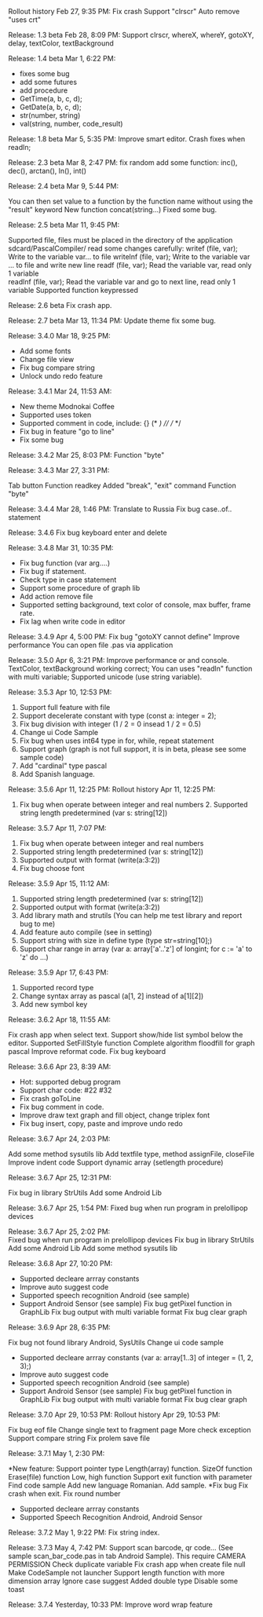 Rollout history
Feb 27, 9:35 PM: 
Fix crash Support "clrscr" Auto remove "uses crt"


Release:	1.3 beta 
Feb 28, 8:09 PM: 
Support clrscr, whereX, whereY, gotoXY, delay, textColor, textBackground


Release:	1.4 beta 
Mar 1, 6:22 PM: 
- fixes some bug 
- add some futures 
- add procedure 
- GetTime(a, b, c, d); 
- GetDate(a, b, c, d); 
- str(number, string) 
- val(string, number, code_result) 


Release:	1.8 beta 
Mar 5, 5:35 PM: 
Improve smart editor. Crash fixes when readln;


Release:	2.3 beta 
Mar 8, 2:47 PM: 
fix random 
add some function: inc(), dec(), arctan(), ln(), int()

Release:	2.4 beta 
Mar 9, 5:44 PM: 

You can then set value to a function by the function name without using the "result" keyword 
New function concat(string...) 
Fixed some bug.

Release:	2.5 beta 
Mar 11, 9:45 PM: 

Supported file, files must be placed in the directory of the application sdcard/PascalCompiler/ 
read some changes carefully: 
writef (file, var); Write to the variable var... to file 
writelnf (file, var); Write to the variable var ... to file and write new line 
readf (file, var); Read the variable var, read only 1 variable  
readlnf (file, var); Read the variable var and go to next line, read only 1 variable 
Supported function keypressed


Release:	2.6 beta 
Fix crash app.


Release:	2.7 beta 
Mar 13, 11:34 PM: 
Update theme fix some bug.

Release:	3.4.0 
Mar 18, 9:25 PM: 
- Add some fonts
- Change file view 
- Fix bug compare string 
- Unlock undo redo feature

Release:	3.4.1 
Mar 24, 11:53 AM: 

- New theme Modnokai Coffee 
- Supported uses token 
- Supported comment in code, include: {} (* *) // /* */ 
- Fix bug in feature "go to line" 
- Fix some bug


Release:	3.4.2 
Mar 25, 8:03 PM: 
Function "byte"

Release:	3.4.3 
Mar 27, 3:31 PM: 

Tab button 
Function readkey 
Added "break", "exit" command Function "byte"

Release:	3.4.4 
Mar 28, 1:46 PM: 
Translate to Russia 
Fix bug case..of.. statement

Release:	3.4.6 
Fix bug keyboard enter and delete

Release:	3.4.8 
Mar 31, 10:35 PM: 

- Fix bug function (var arg....) 
- Fix bug if statement. 
- Check type in case statement 
- Support some procedure of graph lib 
- Add action remove file 
- Supported setting background, text color of console, max buffer, frame rate. 
- Fix lag when write code in editor


Release:	3.4.9 
Apr 4, 5:00 PM: 
Fix bug "gotoXY cannot define"
Improve performance 
You can open file .pas via application

Release:	3.5.0 
Apr 6, 3:21 PM: 
Improve performance or and console.
TextColor, textBackground working correct; 
You can uses "readln" function with multi variable; 
Supported unicode (use string variable).

Release:	3.5.3 
Apr 10, 12:53 PM: 

1. Support full feature with file 
2. Support decelerate constant with type (const a: integer = 2); 
3. Fix bug division with integer (1 / 2 = 0 insead 1 / 2 = 0.5) 
4. Change ui Code Sample 
5. Fix bug when uses int64 type in for, while, repeat statement 
6. Support graph (graph is not full support, it is in beta, please see some sample code) 
7. Add "cardinal" type pascal 
8. Add Spanish language.

Release:	3.5.6 
Apr 11, 12:25 PM: 
Rollout history
Apr 11, 12:25 PM: 

1. Fix bug when operate between integer and real numbers 2. Supported string length predetermined (var s: string[12])

Release:	3.5.7 
Apr 11, 7:07 PM: 

1. Fix bug when operate between integer and real numbers 
2. Supported string length predetermined (var s: string[12]) 
3. Supported output with format (write(a:3:2)) 
4. Fix bug choose font


Release:	3.5.9 
Apr 15, 11:12 AM: 

1. Supported string length predetermined (var s: string[12]) 
2. Supported output with format (write(a:3:2)) 
3. Add library math and strutils (You can help me test library and report bug to me) 
4. Add feature auto compile (see in setting) 
5. Support string with size in define type (type str=string[10];) 
6. Support char range in array (var a: array['a'..'z'] of longint; for c := 'a' to 'z' do ...)


Release:	3.5.9 
Apr 17, 6:43 PM: 

1. Supported record type 
2. Change syntax array as pascal (a[1, 2] instead of a[1][2]) 
3. Add new symbol key 


Release:	3.6.2 
Apr 18, 11:55 AM: 

Fix crash app when select text. 
Support show/hide list symbol below the editor. 
Supported SetFillStyle function 
Complete algorithm floodfill for graph pascal 
Improve reformat code. 
Fix bug keyboard 


Release:	3.6.6 
Apr 23, 8:39 AM: 

* Hot: supported debug program 
* Support char code: #22 #32 
* Fix crash goToLine 
* Fix bug comment in code. 
* Improve draw text graph and fill object, change triplex font 
* Fix bug insert, copy, paste and improve undo redo 


Release:	3.6.7 
Apr 24, 2:03 PM: 

Add some method sysutils lib 
Add textfile type, method assignFile, closeFile 
Improve indent code 
Support dynamic array (setlength procedure)

Release:	3.6.7 
Apr 25, 12:31 PM: 

Fix bug in library StrUtils 
Add some Android Lib 

Release:	3.6.7 
Apr 25, 1:54 PM: 
Fixed bug when run program in prelollipop devices


Release:	3.6.7 
Apr 25, 2:02 PM:  
Fixed bug when run program in prelollipop devices 
Fix bug in library StrUtils 
Add some Android Lib 
Add some method sysutils lib 



Release:	3.6.8 
Apr 27, 10:20 PM: 

* Supported decleare arrray constants 
* Improve auto suggest code 
* Supported speech recognition Android (see sample) 
* Support Android Sensor (see sample) 
Fix bug getPixel function in GraphLib Fix bug output with multi variable format 
Fix bug clear graph


Release:	3.6.9 
Apr 28, 6:35 PM: 

Fix bug not found library Android, SysUtils 
Change ui code sample 
* Supported decleare arrray constants (var a: array[1..3] of integer = (1, 2, 3);) 
* Improve auto suggest code 
* Supported speech recognition Android (see sample) 
* Support Android Sensor (see sample) Fix bug getPixel function in GraphLib 
Fix bug output with multi variable format Fix bug clear graph

Release:	3.7.0 
Apr 29, 10:53 PM: 
Rollout history
Apr 29, 10:53 PM: 

Fix bug eof file 
Change single text to fragment page 
More check exception Support compare string 
Fix prolem save file 


Release:	3.7.1 
May 1, 2:30 PM: 

*New feature: 
Support pointer type 
Length(array) function. 
SizeOf function 
Erase(file) function 
Low, high function 
Support exit function with parameter 
Find code sample 
Add new language Romanian. Add sample. 
*Fix bug Fix crash when exit. 
Fix round number 
* Supported decleare arrray constants 
* Supported Speech Recognition Android, Android Sensor


Release:	3.7.2 
May 1, 9:22 PM: 
Fix string index. 


Release:	3.7.3 
May 4, 7:42 PM: 
Support scan barcode, qr code... (See sample scan_bar_code.pas in tab Android Sample). This require CAMERA PERMISSION 
Check duplicate variable 
Fix crash app when create file null 
Make CodeSample not launcher 
Support length function with more dimension array 
Ignore case suggest 
Added double type 
Disable some toast 


Release:	3.7.4 
Yesterday, 10:33 PM: 
Improve word wrap feature 